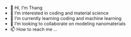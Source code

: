 - 👋 Hi, I’m Thang
- 👀 I’m interested in coding and material science
- 🌱 I’m currently learning coding and machine learning
- 💞️ I’m looking to collaborate on modeling nanomaterials
- 📫 How to reach me ...

<!---
Thang is a ✨ special ✨ repository because its `README.md` (this file) appears on your GitHub profile.
You can click the Preview link to take a look at your changes.
--->
